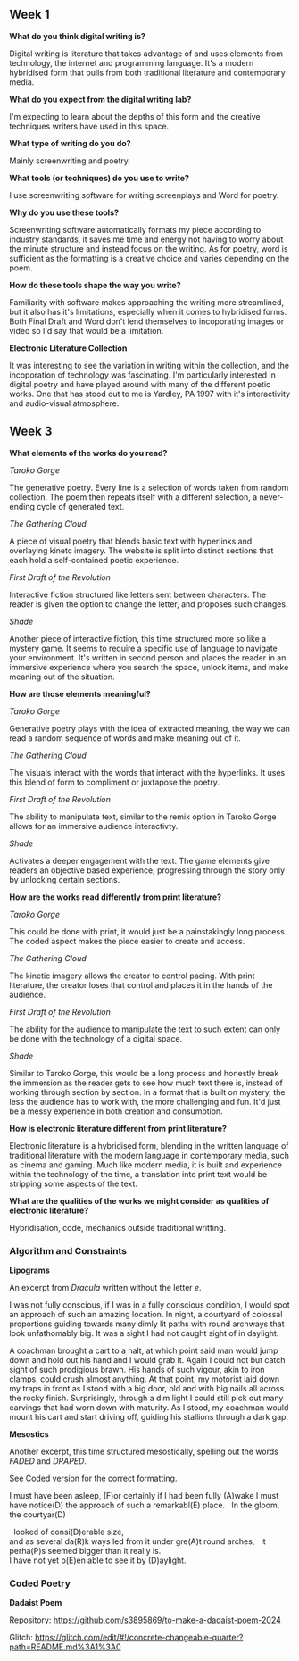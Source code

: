 ## Week 1

**What do you think digital writing is?**

Digital writing is literature that takes advantage of and uses elements from technology, the internet and programming language. It's a modern hybridised form that pulls from both traditional literature and contemporary media.

**What do you expect from the digital writing lab?**

I'm expecting to learn about the depths of this form and the creative techniques writers have used in this space. 

**What type of writing do you do?**

Mainly screenwriting and poetry.

**What tools (or techniques) do you use to write?**

I use screenwriting software for writing screenplays and Word for poetry. 

**Why do you use these tools?**

Screenwriting software automatically formats my piece according to industry standards, it saves me time and energy not having to worry about the minute structure and instead focus on the writing. As for poetry, word is sufficient as the formatting is a creative choice and varies depending on the poem.

**How do these tools shape the way you write?**

Familiarity with software makes approaching the writing more streamlined, but it also has it's limitations, especially when it comes to hybridised forms. Both Final Draft and Word don't lend themselves to incoporating images or video so I'd say that would be a limitation.

**Electronic Literature Collection**

It was interesting to see the variation in writing within the collection, and the incoporation of technology was fascinating. I'm particularly interested in digital poetry and have played around with many of the different poetic works. One that has stood out to me is Yardley, PA 1997 with it's interactivity and audio-visual atmosphere.

## Week 3

**What elements of the works do you read?**

*Taroko Gorge*

The generative poetry. Every line is a selection of words taken from random collection. The poem then repeats itself with a different selection, a never-ending cycle of generated text.

*The Gathering Cloud*

A piece of visual poetry that blends basic text with hyperlinks and overlaying kinetc imagery. The website is split into distinct sections that each hold a self-contained poetic experience.

*First Draft of the Revolution*

Interactive fiction structured like letters sent between characters. The reader is given the option to change the letter, and proposes such changes.

*Shade*

Another piece of interactive fiction, this time structured more so like a mystery game. It seems to require a specific use of language to navigate your environment. It's written in second person and places the reader in an immersive experience where you search the space, unlock items, and make meaning out of the situation.

**How are those elements meaningful?**

*Taroko Gorge*

Generative poetry plays with the idea of extracted meaning, the way we can read a random sequence of words and make meaning out of it.

*The Gathering Cloud*

The visuals interact with the words that interact with the hyperlinks. It uses this blend of form to compliment or juxtapose the poetry.

*First Draft of the Revolution*

The ability to manipulate text, similar to the remix option in Taroko Gorge allows for an immersive audience interactivty.

*Shade*

Activates a deeper engagement with the text. The game elements give readers an objective based experience, progressing through the story only by unlocking certain sections.

**How are the works read differently from print literature?**

*Taroko Gorge*

This could be done with print, it would just be a painstakingly long process. The coded aspect makes the piece easier to create and access.

*The Gathering Cloud*

The kinetic imagery allows the creator to control pacing. With print literature, the creator loses that control and places it in the hands of the audience.

*First Draft of the Revolution*

The ability for the audience to manipulate the text to such extent can only be done with the technology of a digital space.

*Shade*

Similar to Taroko Gorge, this would be a long process and honestly break the immersion as the reader gets to see how much text there is, instead of working through section by section. In a format that is built on mystery, the less the audience has to work with, the more challenging and fun. It'd just be a messy experience in both creation and consumption.

**How is electronic literature different from print literature?**

Electronic literature is a hybridised form, blending in the written language of traditional literature with the modern language in contemporary media, such as cinema and gaming. Much like modern media, it is built and experience within the technology of the time, a translation into print text would be stripping some aspects of the text. 

**What are the qualities of the works we might consider as qualities of electronic literature?**

Hybridisation, code, mechanics outside traditional writting.

### Algorithm and Constraints

**Lipograms**

An excerpt from *Dracula* written without the letter *e*.

I was not fully conscious, if I was in a fully conscious condition, I would spot an approach of such an amazing location. In night, a courtyard of colossal proportions guiding towards many dimly lit paths with round archways that look unfathomably big. It was a sight I had not caught sight of in daylight. 

  A coachman brought a cart to a halt, at which point said man would jump down and hold out his hand and I would grab it. Again I could not but catch sight of such prodigious brawn. His hands of such vigour, akin to iron clamps, could crush almost anything. At that point, my motorist laid down my traps in front as I stood with a big door, old and with big nails all across the rocky finish. Surprisingly, through a dim light I could still pick out many carvings that had worn down with maturity. As I stood, my coachman would mount his cart and start driving off, guiding his stallions through a dark gap.

**Mesostics**

Another excerpt, this time structured mesostically, spelling out the words *FADED* and *DRAPED*. 

See Coded version for the correct formatting.

   I must have been asleep, (F)or certainly
        if I had been fully (A)wake 
           I must have notice(D) the approach of such 
                  a remarkabl(E) place.  
   In the gloom, the courtyar(D) 
   
               looked of consi(D)erable size,               
             and as several da(R)k ways 
         led from it under gre(A)t round arches,   
                      it perha(P)s seemed bigger than it really is.           
              I have not yet b(E)en able 
                 to see it by (D)aylight.

### Coded Poetry

**Dadaist Poem**

Repository:
https://github.com/s3895869/to-make-a-dadaist-poem-2024

Glitch:
https://glitch.com/edit/#!/concrete-changeable-quarter?path=README.md%3A1%3A0

